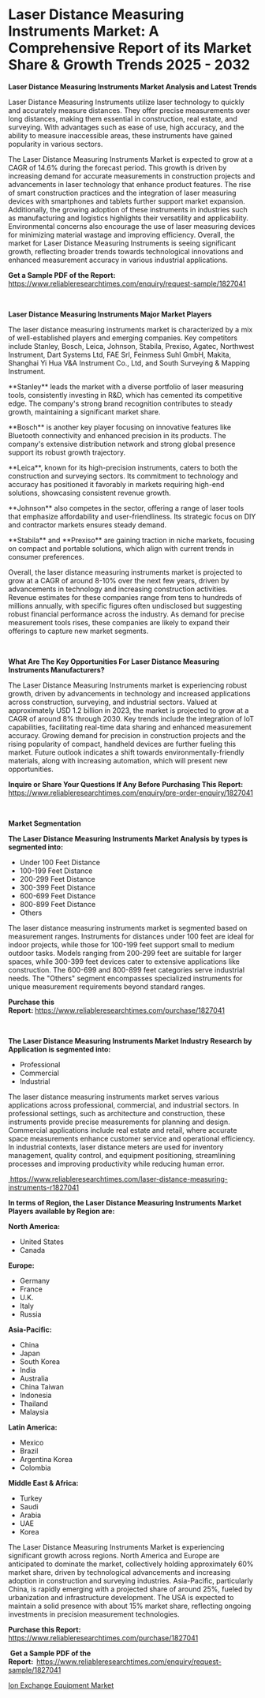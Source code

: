 <p><h1>Laser Distance Measuring Instruments Market: A Comprehensive Report of its Market Share & Growth Trends 2025 - 2032</h1></p><p><strong>Laser Distance Measuring Instruments Market Analysis and Latest Trends</strong></p>
<p><p>Laser Distance Measuring Instruments utilize laser technology to quickly and accurately measure distances. They offer precise measurements over long distances, making them essential in construction, real estate, and surveying. With advantages such as ease of use, high accuracy, and the ability to measure inaccessible areas, these instruments have gained popularity in various sectors.</p><p>The Laser Distance Measuring Instruments Market is expected to grow at a CAGR of 14.6% during the forecast period. This growth is driven by increasing demand for accurate measurements in construction projects and advancements in laser technology that enhance product features. The rise of smart construction practices and the integration of laser measuring devices with smartphones and tablets further support market expansion. Additionally, the growing adoption of these instruments in industries such as manufacturing and logistics highlights their versatility and applicability. Environmental concerns also encourage the use of laser measuring devices for minimizing material wastage and improving efficiency. Overall, the market for Laser Distance Measuring Instruments is seeing significant growth, reflecting broader trends towards technological innovations and enhanced measurement accuracy in various industrial applications.</p></p>
<p><strong>Get a Sample PDF of the Report:&nbsp;</strong> <a href="https://www.reliableresearchtimes.com/enquiry/request-sample/1827041?utm_campaign=2105&utm_medium=2&utm_source=Github&utm_content=ia&utm_term=22022025&utm_id=laser-distance-measuring-instruments">https://www.reliableresearchtimes.com/enquiry/request-sample/1827041</a></p>
<p>&nbsp;</p>
<p><strong>Laser Distance Measuring Instruments Major Market Players</strong></p>
<p><p>The laser distance measuring instruments market is characterized by a mix of well-established players and emerging companies. Key competitors include Stanley, Bosch, Leica, Johnson, Stabila, Prexiso, Agatec, Northwest Instrument, Dart Systems Ltd, FAE Srl, Feinmess Suhl GmbH, Makita, Shanghai Yi Hua V&A Instrument Co., Ltd, and South Surveying & Mapping Instrument.</p><p>**Stanley** leads the market with a diverse portfolio of laser measuring tools, consistently investing in R&D, which has cemented its competitive edge. The company's strong brand recognition contributes to steady growth, maintaining a significant market share.</p><p>**Bosch** is another key player focusing on innovative features like Bluetooth connectivity and enhanced precision in its products. The company's extensive distribution network and strong global presence support its robust growth trajectory.</p><p>**Leica**, known for its high-precision instruments, caters to both the construction and surveying sectors. Its commitment to technology and accuracy has positioned it favorably in markets requiring high-end solutions, showcasing consistent revenue growth.</p><p>**Johnson** also competes in the sector, offering a range of laser tools that emphasize affordability and user-friendliness. Its strategic focus on DIY and contractor markets ensures steady demand.</p><p>**Stabila** and **Prexiso** are gaining traction in niche markets, focusing on compact and portable solutions, which align with current trends in consumer preferences.</p><p>Overall, the laser distance measuring instruments market is projected to grow at a CAGR of around 8-10% over the next few years, driven by advancements in technology and increasing construction activities. Revenue estimates for these companies range from tens to hundreds of millions annually, with specific figures often undisclosed but suggesting robust financial performance across the industry. As demand for precise measurement tools rises, these companies are likely to expand their offerings to capture new market segments.</p></p>
<p>&nbsp;</p>
<p><strong>What Are The Key Opportunities For Laser Distance Measuring Instruments Manufacturers?</strong></p>
<p><p>The Laser Distance Measuring Instruments market is experiencing robust growth, driven by advancements in technology and increased applications across construction, surveying, and industrial sectors. Valued at approximately USD 1.2 billion in 2023, the market is projected to grow at a CAGR of around 8% through 2030. Key trends include the integration of IoT capabilities, facilitating real-time data sharing and enhanced measurement accuracy. Growing demand for precision in construction projects and the rising popularity of compact, handheld devices are further fueling this market. Future outlook indicates a shift towards environmentally-friendly materials, along with increasing automation, which will present new opportunities.</p></p>
<p><strong>Inquire or Share Your Questions If Any Before Purchasing This Report:</strong> <a href="https://www.reliableresearchtimes.com/enquiry/pre-order-enquiry/1827041?utm_campaign=2105&utm_medium=2&utm_source=Github&utm_content=ia&utm_term=22022025&utm_id=laser-distance-measuring-instruments">https://www.reliableresearchtimes.com/enquiry/pre-order-enquiry/1827041</a></p>
<p>&nbsp;</p>
<p><strong>Market Segmentation</strong></p>
<p><strong>The Laser Distance Measuring Instruments Market Analysis by types is segmented into:</strong></p>
<p><ul><li>Under 100 Feet Distance</li><li>100-199 Feet Distance</li><li>200-299 Feet Distance</li><li>300-399 Feet Distance</li><li>600-699 Feet Distance</li><li>800-899 Feet Distance</li><li>Others</li></ul></p>
<p><p>The laser distance measuring instruments market is segmented based on measurement ranges. Instruments for distances under 100 feet are ideal for indoor projects, while those for 100-199 feet support small to medium outdoor tasks. Models ranging from 200-299 feet are suitable for larger spaces, while 300-399 feet devices cater to extensive applications like construction. The 600-699 and 800-899 feet categories serve industrial needs. The "Others" segment encompasses specialized instruments for unique measurement requirements beyond standard ranges.</p></p>
<p><strong>Purchase this Report:&nbsp;</strong><a href="https://www.reliableresearchtimes.com/purchase/1827041?utm_campaign=2105&utm_medium=2&utm_source=Github&utm_content=ia&utm_term=22022025&utm_id=laser-distance-measuring-instruments">https://www.reliableresearchtimes.com/purchase/1827041</a></p>
<p>&nbsp;</p>
<p><strong>The Laser Distance Measuring Instruments Market Industry Research by Application is segmented into:</strong></p>
<p><ul><li>Professional</li><li>Commercial</li><li>Industrial</li></ul></p>
<p><p>The laser distance measuring instruments market serves various applications across professional, commercial, and industrial sectors. In professional settings, such as architecture and construction, these instruments provide precise measurements for planning and design. Commercial applications include real estate and retail, where accurate space measurements enhance customer service and operational efficiency. In industrial contexts, laser distance meters are used for inventory management, quality control, and equipment positioning, streamlining processes and improving productivity while reducing human error.</p></p>
<p><a href="https://www.reliableresearchtimes.com/laser-distance-measuring-instruments-r1827041?utm_campaign=2105&utm_medium=2&utm_source=Github&utm_content=ia&utm_term=22022025&utm_id=laser-distance-measuring-instruments">&nbsp;https://www.reliableresearchtimes.com/laser-distance-measuring-instruments-r1827041</a></p>
<p><strong>In terms of Region, the Laser Distance Measuring Instruments Market Players available by Region are:</strong></p>
<p>
    <p> <strong> North America: </strong>
        <ul>
            <li>United States</li>
            <li>Canada</li>
        </ul>
        </p> 
    <p> <strong> Europe: </strong>
        <ul>
            <li>Germany</li>
            <li>France</li>
            <li>U.K.</li>
            <li>Italy</li>
            <li>Russia</li>
        </ul>
        </p> 
    <p> <strong> Asia-Pacific: </strong>
        <ul>
            <li>China</li>
            <li>Japan</li>
            <li>South Korea</li>
            <li>India</li>
            <li>Australia</li>
            <li>China Taiwan</li>
            <li>Indonesia</li>
            <li>Thailand</li>
            <li>Malaysia</li>
        </ul>
        </p> 
    <p> <strong> Latin America: </strong>
        <ul>
            <li>Mexico</li>
            <li>Brazil</li>
            <li>Argentina Korea</li>
            <li>Colombia</li>
        </ul>
        </p> 
    <p> <strong> Middle East & Africa: </strong>
        <ul>
            <li>Turkey</li>
            <li>Saudi</li>
            <li>Arabia</li>
            <li>UAE</li>
            <li>Korea</li>
        </ul>
    </p>
    </p>
<p><p>The Laser Distance Measuring Instruments Market is experiencing significant growth across regions. North America and Europe are anticipated to dominate the market, collectively holding approximately 60% market share, driven by technological advancements and increasing adoption in construction and surveying industries. Asia-Pacific, particularly China, is rapidly emerging with a projected share of around 25%, fueled by urbanization and infrastructure development. The USA is expected to maintain a solid presence with about 15% market share, reflecting ongoing investments in precision measurement technologies.</p></p>
<p><strong>Purchase this Report: </strong><a href="https://www.reliableresearchtimes.com/purchase/1827041?utm_campaign=2105&utm_medium=2&utm_source=Github&utm_content=ia&utm_term=22022025&utm_id=laser-distance-measuring-instruments">https://www.reliableresearchtimes.com/purchase/1827041</a></p>
<p>&nbsp;<strong>Get a Sample PDF of the Report:&nbsp;&nbsp;</strong><a href="https://www.reliableresearchtimes.com/enquiry/request-sample/1827041?utm_campaign=2105&utm_medium=2&utm_source=Github&utm_content=ia&utm_term=22022025&utm_id=laser-distance-measuring-instruments">https://www.reliableresearchtimes.com/enquiry/request-sample/1827041</a></p>
<p><strong></strong></p>
<p><p><a href="https://github.com/MariaWashington76/Market-Research-Report-List-1/blob/main/ion-exchange-equipment-market.md?utm_campaign=2105&utm_medium=2&utm_source=Github&utm_content=ia&utm_term=22022025&utm_id=laser-distance-measuring-instruments">Ion Exchange Equipment Market</a></p></p>